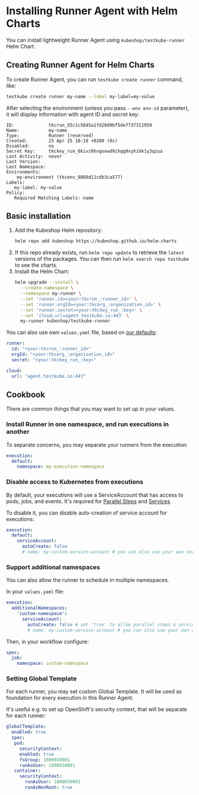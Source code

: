 # Installing Runner Agent with Helm Charts

You can install lightweight Runner Agent using `kubeshop/testkube-runner` Helm Chart.

## Creating Runner Agent for Helm Charts

To create Runner Agent, you can run `testkube create runner` command, like:

```sh
testkube create runner my-name --label my-label=my-value
```

After selecting the environment (unless you pass `--env env-id` parameter),
it will display information with agent ID and secret key:

```
ID:             tkcrun_55c1c5845a1fd20d9bf5de7737311959
Name:           my-name
Type:           Runner (reserved)
Created:        25 Apr 25 10:18 +0200 (0s)
Disabled:       no
Secret Key:     tkckey_run_6kivz9hvgoxwd9ihqq9xyhihk1y3qzua
Last Activity:  never
Last Version:
Last Namespace:
Environments:
    my-environment (tkcenv_9868d11cdb3ca577)
Labels:
   my-label: my-value
Policy:
   Required Matching Labels: name
```

## Basic installation

1. Add the Kubeshop Helm repository:
   ```sh
   helm repo add kubeshop https://kubeshop.github.io/helm-charts
   ```
2. If this repo already exists, run `helm repo update` to retrieve
   the `latest` versions of the packages.
   You can then run `helm search repo testkube` to see the charts.
3. Install the Helm Chart:
   ```sh
   helm upgrade --install \
     --create-namespace \
     --namespace my-runner \
     --set 'runner.id=<your:tkcrun_:runner_id>' \
     --set 'runner.orgId=<your:tkcorg_:organization_id>' \
     --set 'runner.secret=<your:tkckey_run_:key>' \
     --set 'cloud.url=agent.testkube.io:443' \
     my-runner kubeshop/testkube-runner
   ```

You can also use own `values.yaml` file, based on [our defaults](https://github.com/kubeshop/helm-charts/blob/main/charts/testkube-runner/values.yaml):

```yaml
runner:
  id: "<your:tkcrun_:runner_id>"
  orgId: "<your:tkcorg_:organization_id>"
  secret: "<your:tkckey_run_:key>"

cloud:
  url: "agent.testkube.io:443"
```

## Cookbook

There are common things that you may want to set up in your values.

### Install Runner in one namespace, and run executions in another

To separate concerns, you may separate your runners from the execution:

```yaml
execution:
  default:
    namespace: my-execution-namespace
```

### Disable access to Kubernetes from executions

By default, your executions will use a ServiceAccount that has access to pods, jobs, and events.
It's required for [Parallel Steps](/articles/test-workflows-parallel) and [Services](/articles/test-workflows-services).

To disable it, you can disable auto-creation of service account for executions:

```yaml
execution:
  default:
    serviceAccount:
      autoCreate: false
      # name: my-custom-service-account # you can also use your own service account
```

### Support additional namespaces

You can also allow the runner to schedule in multiple namespaces.

In your `values.yaml` file:

```yaml
execution:
  additionalNamespaces:
    'custom-namespace':
      serviceAccount:
        autoCreate: false # set 'true' to allow parallel steps & services
        # name: my-custom-service-account # you can also use your own service account
```

Then, in your workflow configure:

```yaml
spec:
  job:
    namespace: custom-namespace
```

### Setting Global Template

For each runner, you may set custom Global Template.
It will be used as foundation for every execution in this Runner Agent.

It's useful e.g. to set up OpenShift's security context, that will be separate for each runner:

```yaml
globalTemplate:
  enabled: true
  spec:
   pod:
     securityContext:
     enabled: true
     fsGroup: 1000650001
     runAsUser: 1000650001
   container:
     securityContext:
       runAsUser: 1000650001
       runAsNonRoot: true
```

